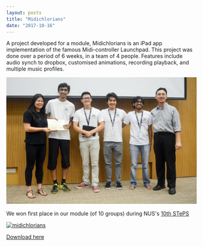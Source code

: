 ```yaml
---
layout: posts
title: "Midichlorians"
date: "2017-10-16"
---
```


A project developed for a module, Midichlorians is an iPad app implementation of the famous Midi-controller Launchpad. This project was done over a period of 6 weeks, in a team of 4 people. Features include audio synch to dropbox, customised animations, recording playback, and multiple music profiles.

![steps](./midi.jpg)

We won first place in our module (of 10 groups) during NUS's
[10th STePS](http://isteps.comp.nus.edu.sg/event/10th-steps/modules)

[![midichlorians](https://img.youtube.com/vi/_LfiVj5-uJ4/0.jpg)](https://www.youtube.com/watch?v=_LfiVj5-uJ4)

[Download here](https://itunes.apple.com/ca/app/midichlorians/id1229585861?mt=8)
